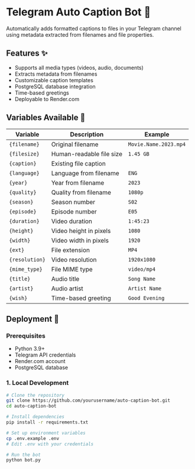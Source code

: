 # Telegram Auto Caption Bot 🤖

Automatically adds formatted captions to files in your Telegram channel using metadata extracted from filenames and file properties.

## Features ✨

- Supports all media types (videos, audio, documents)
- Extracts metadata from filenames
- Customizable caption templates
- PostgreSQL database integration
- Time-based greetings
- Deployable to Render.com

## Variables Available 📝

| Variable       | Description                          | Example                |
|----------------|--------------------------------------|------------------------|
| `{filename}`   | Original filename                   | `Movie.Name.2023.mp4` |
| `{filesize}`   | Human-readable file size            | `1.45 GB`             |
| `{caption}`    | Existing file caption               |                        |
| `{language}`   | Language from filename              | `ENG`                 |
| `{year}`       | Year from filename                  | `2023`                |
| `{quality}`    | Quality from filename               | `1080p`               |
| `{season}`     | Season number                       | `S02`                 |
| `{episode}`    | Episode number                      | `E05`                 |
| `{duration}`   | Video duration                      | `1:45:23`             |
| `{height}`     | Video height in pixels              | `1080`                |
| `{width}`      | Video width in pixels               | `1920`                |
| `{ext}`        | File extension                      | `MP4`                 |
| `{resolution}` | Video resolution                    | `1920x1080`           |
| `{mime_type}`  | File MIME type                      | `video/mp4`           |
| `{title}`      | Audio title                         | `Song Name`           |
| `{artist}`     | Audio artist                        | `Artist Name`         |
| `{wish}`       | Time-based greeting                 | `Good Evening`        |

## Deployment 🚀

### Prerequisites

- Python 3.9+
- Telegram API credentials
- Render.com account
- PostgreSQL database

### 1. Local Development

```bash
# Clone the repository
git clone https://github.com/yourusername/auto-caption-bot.git
cd auto-caption-bot

# Install dependencies
pip install -r requirements.txt

# Set up environment variables
cp .env.example .env
# Edit .env with your credentials

# Run the bot
python bot.py

